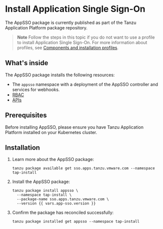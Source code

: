 # Install Application Single Sign-On

The AppSSO package is currently published as part of the Tanzu Application Platform package repository.

>**Note** Follow the steps in this topic if you do not want to use a profile to install Application Single Sign-On.
For more information about profiles, see [Components and installation profiles](../../about-package-profiles.hbs.md).

## What's inside

The AppSSO package installs the following resources:

- The `appsso` namespace with a deployment of the AppSSO controller and services for webhooks.
- [RBAC](../reference/rbac.hbs.md)
- [APIs](../reference/api/index.hbs.md)

## Prerequisites

Before installing AppSSO, please ensure you have Tanzu Application Platform installed on your Kubernetes cluster.

## Installation

1. Learn more about the AppSSO package:

   ```shell
   tanzu package available get sso.apps.tanzu.vmware.com --namespace tap-install
   ```

1. Install the AppSSO package:

   ```shell
   tanzu package install appsso \
     --namespace tap-install \
     --package-name sso.apps.tanzu.vmware.com \
     --version {{ vars.app-sso.version }}
   ```

1. Confirm the package has reconciled successfully:

   ```shell
   tanzu package installed get appsso --namespace tap-install
   ```
